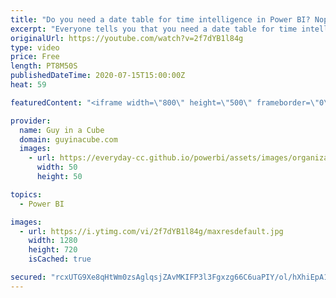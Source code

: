 ```yaml
---
title: "Do you need a date table for time intelligence in Power BI? Nope! (Quick Measures)"
excerpt: "Everyone tells you that you need a date table for time intelligence in Power BI. Not so fast! Patrick shows you how you can use quick measures, like year over year, with a quick measure and no date table!  Download Sample: https://guyinacu.be/quickmeasuresample  📢 Become a member: https://guyinacu.be/membership"
originalUrl: https://youtube.com/watch?v=2f7dYB1l84g
type: video
price: Free
length: PT8M50S
publishedDateTime: 2020-07-15T15:00:00Z
heat: 59

featuredContent: "<iframe width=\"800\" height=\"500\" frameborder=\"0\" src=\"https://www.youtube.com/embed/2f7dYB1l84g\" allow=\"accelerometer; autoplay; encrypted-media; gyroscope; picture-in-picture\" allowfullscreen></iframe>"

provider:
  name: Guy in a Cube
  domain: guyinacube.com
  images:
    - url: https://everyday-cc.github.io/powerbi/assets/images/organizations/guyinacube.com-50x50.jpg
      width: 50
      height: 50

topics:
  - Power BI

images:
  - url: https://i.ytimg.com/vi/2f7dYB1l84g/maxresdefault.jpg
    width: 1280
    height: 720
    isCached: true

secured: "rcxUTG9Xe8qHtWm0zsAglqsjZAvMKIFP3l3Fgxzg66C6uaPIY/ol/hXhiEpA1USkylq98Y9Vro3yTQJ2lKN/5wVhoZFBzxmfrpeCO4iyvsAMLFyiLQbgx3GVXCIrBJOZ+MMapg/FgaNkKt2T24/9ofvPB++o1dV32UFlffa7wTSmHD0Eo0ntbDvTxXfeiibOixzYs3uHc8USdtloIogcLeGGjA/T5GhJF9LOLiiHm9dECPnbiVLJ1GUkZ9TklIUJAeSpSo1R1v61ceAkXLfMr7lBEZxtYnjQfhQ7U8gTdO2Dz6bhFY6Xo9tlAHg1+inxmGYN8Uvr2ANva4Q+HaEDtglxXBiyJLsQTQAK3lpVNbmohvKWy82WTLXLtLVx5OeCeKDZgQcbyD8mr+lB1u42+mU++AszNBJE0fwkLBrj97VG7LFCwbmvJNrdS0czqq3+;umRwLVJTJQgeIr3tOgVbNw=="
---
```


